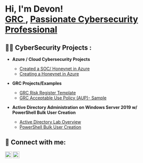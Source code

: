 <h1>Hi, I'm Devon! <br/><a href="https://www.linkedin.com/in/DevonDrouin/">GRC </a>, <a href="https://www.linkedin.com/in/DevonDrouin/">Passionate Cybersecurity Professional</a></a></h1>

<h2>👨‍💻 CyberSecurity Projects :</h2>

- <b> Azure / Cloud Cybersecurity Projects </b>
  - [Created a SOC/ Honeynet in Azure](https://github.com/DevonDrouin/Building-a-SOC-Honeynet-in-Azure)
  - [Creating a Honeynet in Azure](https://github.com/DevonDrouin/Creating-a-Honeynet-in-Azure-)

 - <b> GRC Projects/Examples</b>
   - [GRC Risk Register Template](https://github.com/DevonDrouin/Risk-Register-Template)
   - [GRC Acceptable Use Policy (AUP)- Sample](https://github.com/DevonDrouin/Acceptable-Use-Policy-AUP-/blob/main/README.md)
     
- <b> Active Directory Administration on Windows Server 2019 w/ PowerShell Bulk User Creation</b>
  - [Active Directory Lab Overview](https://github.com/DevonDrouin/Active-Directory-Lab-Setup)
  - [PowerShell Bulk User Creation](https://github.com/DevonDrouin/PowerShell-Bulk-User-Creation)
  
<h2> 🤳 Connect with me:</h2>

[<img align="left" alt="DevonDrouin | LinkedIn" width="22px" src="https://cdn.jsdelivr.net/npm/simple-icons@v3/icons/linkedin.svg" />][linkedin]
[<img align="left" alt="DevonDrouin | Instagram" width="22px" src="https://cdn.jsdelivr.net/npm/simple-icons@v3/icons/instagram.svg" />][instagram]


[twitter]: https://twitter.com/DevonDrouin
[youtube]: https://www.youtube.com/c/DevonDrouin
[instagram]: https://www.instagram.com/DMD_Devon/
[linkedin]: https://linkedin.com/in/DevonDrouin


